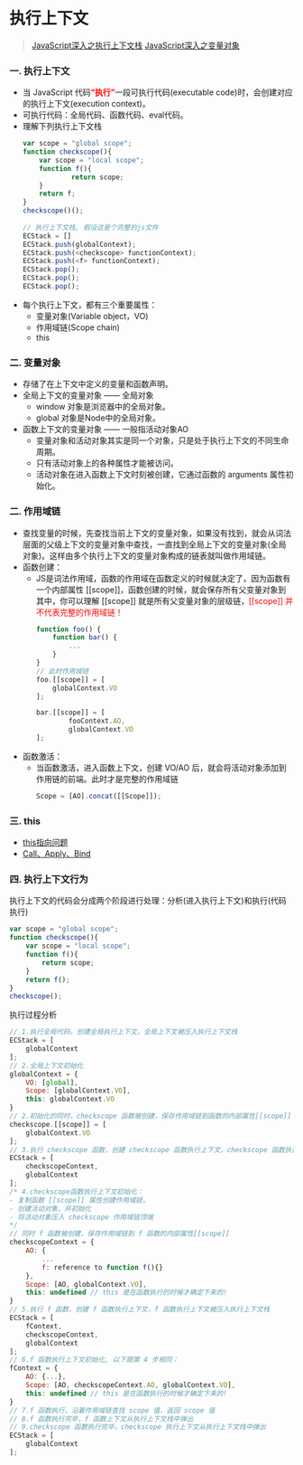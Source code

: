 # 执行上下文
> [JavaScript深入之执行上下文栈](https://github.com/mqyqingfeng/Blog/issues/4)
>[JavaScript深入之变量对象](https://github.com/mqyqingfeng/Blog/issues/5)

### 一. 执行上下文
- 当 JavaScript 代码<strong><font color="red">“执行”</font></strong>一段可执行代码(executable code)时，会创建对应的执行上下文(execution context)。
- 可执行代码：全局代码、函数代码、eval代码。
- 理解下列执行上下文栈  
	```javascript
	var scope = "global scope";
	function checkscope(){
		var scope = "local scope";
		function f(){
				return scope;
		}
		return f;
	}
	checkscope()();  
		
	// 执行上下文栈, 假设这是个完整的js文件
	ECStack = []
	ECStack.push(globalContext);
	ECStack.push(<checkscope> functionContext);
	ECStack.push(<f> functionContext);
	ECStack.pop();
	ECStack.pop();
	ECStack.pop();
	```  
- 每个执行上下文，都有三个重要属性：
	- 变量对象(Variable object，VO)
	- 作用域链(Scope chain)
	- this 

### 二. 变量对象
- 存储了在上下文中定义的变量和函数声明。
- 全局上下文的变量对象 —— 全局对象
    - window 对象是浏览器中的全局对象。
    - global 对象是Node中的全局对象。
- 函数上下文的变量对象 —— 一般指活动对象AO
    - 变量对象和活动对象其实是同一个对象，只是处于执行上下文的不同生命周期。
    - 只有活动对象上的各种属性才能被访问。
    - 活动对象在进入函数上下文时刻被创建，它通过函数的 arguments 属性初始化。

### 二. 作用域链
- 查找变量的时候，先查找当前上下文的变量对象，如果没有找到，就会从词法层面的父级上下文的变量对象中查找，一直找到全局上下文的变量对象(全局对象)。这样由多个执行上下文的变量对象构成的链表就叫做作用域链。
- 函数创建：
	- JS是词法作用域，函数的作用域在函数定义的时候就决定了，因为函数有一个内部属性 [[scope]]，函数创建的时候，就会保存所有父变量对象到其中，你可以理解 [[scope]] 就是所有父变量对象的层级链，<font color=red>[[scope]] 并不代表完整的作用域链！</font>
		```js
		function foo() {
			function bar() {
				...
			}
		}
		// 此时作用域链
		foo.[[scope]] = [
			globalContext.VO
		];

		bar.[[scope]] = [
				fooContext.AO,
				globalContext.VO
		];
		```
- 函数激活：
	- 当函数激活，进入函数上下文，创建 VO/AO 后，就会将活动对象添加到作用链的前端。此时才是完整的作用域链
		```js
		Scope = [AO].concat([[Scope]]);
		```

### 三. this
- [this指向问题](base/javascript/this.md)
- [Call、Apply、Bind](base/codeWriting/call-apply-bind.md)


### 四. 执行上下文行为
执行上下文的代码会分成两个阶段进行处理：分析(进入执行上下文)和执行(代码执行)

```js
var scope = "global scope";
function checkscope(){
    var scope = "local scope";
    function f(){
        return scope;
    }
    return f();
}
checkscope();
```

执行过程分析
```js
// 1.执行全局代码，创建全局执行上下文，全局上下文被压入执行上下文栈
ECStack = [
	globalContext
];
// 2.全局上下文初始化
globalContext = {
	VO: [global],
	Scope: [globalContext.VO],
	this: globalContext.VO
}
// 2.初始化的同时，checkscope 函数被创建，保存作用域链到函数的内部属性[[scope]]
checkscope.[[scope]] = [
	globalContext.VO
];
// 3.执行 checkscope 函数，创建 checkscope 函数执行上下文，checkscope 函数执行上下文被压入执行上下文栈
ECStack = [
	checkscopeContext,
	globalContext
];
/* 4.checkscope函数执行上下文初始化：
- 复制函数 [[scope]] 属性创建作用域链，
- 创建活动对象、并初始化
- 将活动对象压入 checkscope 作用域链顶端
*/
// 同时 f 函数被创建，保存作用域链到 f 函数的内部属性[[scope]]
checkscopeContext = {
	AO: {
		...
		f: reference to function f(){}
	},
	Scope: [AO, globalContext.VO],
	this: undefined // this 是在函数执行的时候才确定下来的!
}
// 5.执行 f 函数，创建 f 函数执行上下文，f 函数执行上下文被压入执行上下文栈
ECStack = [
	fContext,
	checkscopeContext,
	globalContext
];
// 6.f 函数执行上下文初始化, 以下跟第 4 步相同：
fContext = {
	AO: {...},
	Scope: [AO, checkscopeContext.AO, globalContext.VO],
	this: undefined // this 是在函数执行的时候才确定下来的!
}
// 7.f 函数执行，沿着作用域链查找 scope 值，返回 scope 值
// 8.f 函数执行完毕，f 函数上下文从执行上下文栈中弹出
// 9.checkscope 函数执行完毕，checkscope 执行上下文从执行上下文栈中弹出
ECStack = [
	globalContext
];
```
